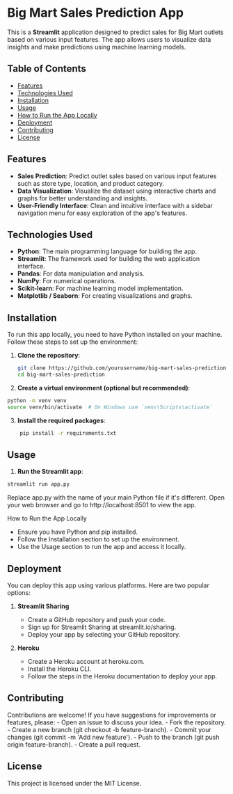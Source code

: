 # Big Mart Sales Prediction App

This is a **Streamlit** application designed to predict sales for Big Mart outlets based on various input features. The app allows users to visualize data insights and make predictions using machine learning models.

## Table of Contents

- [Features](#features)
- [Technologies Used](#technologies-used)
- [Installation](#installation)
- [Usage](#usage)
- [How to Run the App Locally](#how-to-run-the-app-locally)
- [Deployment](#deployment)
- [Contributing](#contributing)
- [License](#license)

## Features

- **Sales Prediction**: Predict outlet sales based on various input features such as store type, location, and product category.
- **Data Visualization**: Visualize the dataset using interactive charts and graphs for better understanding and insights.
- **User-Friendly Interface**: Clean and intuitive interface with a sidebar navigation menu for easy exploration of the app's features.

## Technologies Used

- **Python**: The main programming language for building the app.
- **Streamlit**: The framework used for building the web application interface.
- **Pandas**: For data manipulation and analysis.
- **NumPy**: For numerical operations.
- **Scikit-learn**: For machine learning model implementation.
- **Matplotlib / Seaborn**: For creating visualizations and graphs.

## Installation

To run this app locally, you need to have Python installed on your machine. Follow these steps to set up the environment:

1. **Clone the repository**:
   ```bash
   git clone https://github.com/yourusername/big-mart-sales-prediction.git
   cd big-mart-sales-prediction

2. **Create a virtual environment (optional but recommended)**:
```bash
python -m venv venv
source venv/bin/activate  # On Windows use `venv\Scripts\activate`
```

3. **Install the required packages**:
```bash
    pip install -r requirements.txt
```
## Usage

1. **Run the Streamlit app**:
```bash
streamlit run app.py
```
Replace app.py with the name of your main Python file if it's different.
Open your web browser and go to http://localhost:8501 to view the app.

How to Run the App Locally
 -   Ensure you have Python and pip installed.
 -  Follow the Installation section to set up the environment.
 -  Use the Usage section to run the app and access it locally.

## Deployment

You can deploy this app using various platforms. Here are two popular options:

1. **Streamlit Sharing**
    - Create a GitHub repository and push your code.
    - Sign up for Streamlit Sharing at streamlit.io/sharing.
    - Deploy your app by selecting your GitHub repository.

2. **Heroku**
    - Create a Heroku account at heroku.com.
    - Install the Heroku CLI.
    - Follow the steps in the Heroku documentation to deploy your app.

## Contributing
Contributions are welcome! If you have suggestions for improvements or features, please:
    - Open an issue to discuss your idea.
    - Fork the repository.
    - Create a new branch (git checkout -b feature-branch).
    - Commit your changes (git commit -m 'Add new feature').
    - Push to the branch (git push origin feature-branch).
    - Create a pull request.

## License
This project is licensed under the MIT License.

